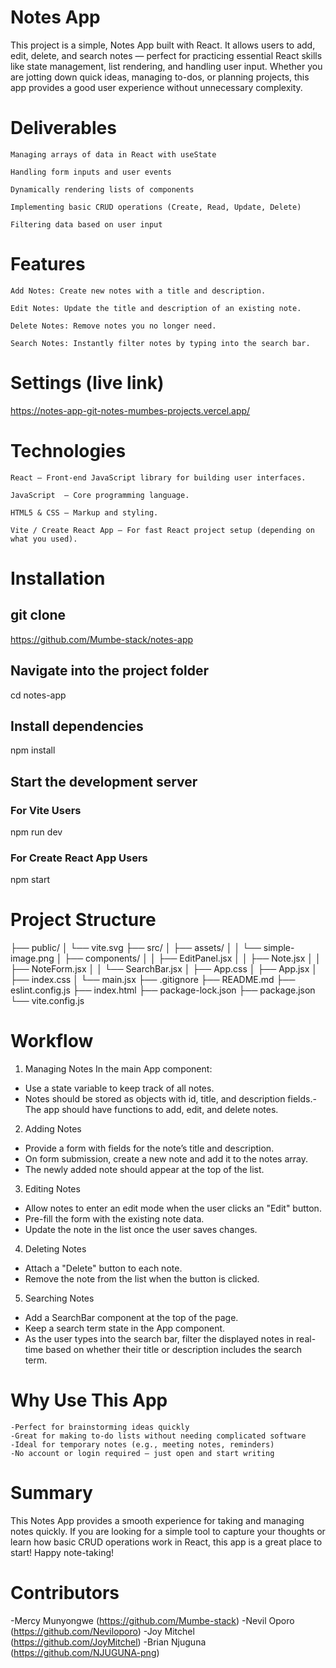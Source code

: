 # Notes App
This project is a simple, Notes App built with React.
It allows users to add, edit, delete, and search notes — perfect for practicing essential React skills like state management, list rendering, and handling user input.
Whether you are jotting down quick ideas, managing to-dos, or planning projects, this app provides a good user experience without unnecessary complexity.

# Deliverables
    Managing arrays of data in React with useState

    Handling form inputs and user events

    Dynamically rendering lists of components

    Implementing basic CRUD operations (Create, Read, Update, Delete)

    Filtering data based on user input

# Features
    Add Notes: Create new notes with a title and description.

    Edit Notes: Update the title and description of an existing note.

    Delete Notes: Remove notes you no longer need.

    Search Notes: Instantly filter notes by typing into the search bar.

# Settings (live link)
https://notes-app-git-notes-mumbes-projects.vercel.app/

# Technologies
    React – Front-end JavaScript library for building user interfaces.

    JavaScript  – Core programming language.

    HTML5 & CSS – Markup and styling.

    Vite / Create React App – For fast React project setup (depending on what you used).

# Installation
## git clone 
https://github.com/Mumbe-stack/notes-app

## Navigate into the project folder
cd notes-app

## Install dependencies
npm install

## Start the development server
### For Vite Users 
npm run dev

### For Create React App Users
npm start

# Project Structure
├── public/
│ └── vite.svg
├── src/
│ ├── assets/
│ │ └── simple-image.png │ ├── components/
│ │ ├── EditPanel.jsx
│ │ ├── Note.jsx
│ │ ├── NoteForm.jsx
│ │ └── SearchBar.jsx
│ ├── App.css
│ ├── App.jsx
│ ├── index.css
│ └── main.jsx
├── .gitignore
├── README.md
├── eslint.config.js
├── index.html
├── package-lock.json
├── package.json
└── vite.config.js

#  Workflow
1. Managing Notes
In the main App component:
- Use a state variable to keep track of all notes.
- Notes should be stored as objects with id, title, and description fields.- The app should have functions to add, edit, and delete notes.

2. Adding Notes
- Provide a form with fields for the note’s title and description.
- On form submission, create a new note and add it to the notes array.
- The newly added note should appear at the top of the list.

3. Editing Notes
- Allow notes to enter an edit mode when the user clicks an "Edit" button.
- Pre-fill the form with the existing note data.
- Update the note in the list once the user saves changes.

4. Deleting Notes
- Attach a "Delete" button to each note.
- Remove the note from the list when the button is clicked.

5. Searching Notes
- Add a SearchBar component at the top of the page.
- Keep a search term state in the App component.
- As the user types into the search bar, filter the displayed notes in real-time based on whether their title or description includes the search term.

# Why Use This App
    -Perfect for brainstorming ideas quickly
    -Great for making to-do lists without needing complicated software
    -Ideal for temporary notes (e.g., meeting notes, reminders)
    -No account or login required — just open and start writing


# Summary
This Notes App provides a smooth experience for taking and managing notes quickly.
If you are looking for a simple tool to capture your thoughts or learn how basic CRUD operations work in React, this app is a great place to start!
Happy note-taking!

# Contributors
-Mercy Munyongwe (https://github.com/Mumbe-stack)
-Nevil Oporo (https://github.com/Neviloporo)
-Joy Mitchel (https://github.com/JoyMitchel)
-Brian Njuguna (https://github.com/NJUGUNA-png)







